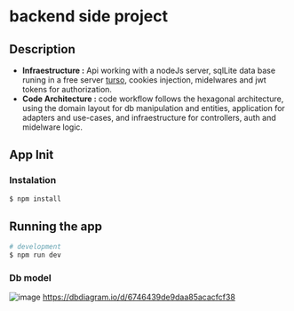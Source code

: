 # backend side project 

## Description

- **Infraestructure :** Api working with a nodeJs server, sqlLite data base runing in a free server [turso](https://turso.tech/), cookies injection, midelwares and jwt tokens for authorization. 
- **Code Architecture :** code workflow follows the hexagonal architecture, using the domain layout for db manipulation and entities, application for adapters and use-cases, and infraestructure for controllers, auth and midelware logic.

## App Init

### Instalation
```bash
$ npm install
```

## Running the app

```bash
# development
$ npm run dev
```

### Db model
![image](https://github.com/user-attachments/assets/0dec0b05-d436-4ce0-a0e2-bc282e73ee77)
https://dbdiagram.io/d/6746439de9daa85acacfcf38

